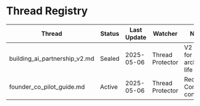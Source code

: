 # Thread Registry

| Thread | Status | Last Update | Watcher | Notes |
|--------|--------|-------------|---------|-------|
| building_ai_partnership_v2.md | Sealed | 2025-05-06 | Thread Protector | V2 sealed for archival life |
| founder_co_pilot_guide.md | Active | 2025-05-06 | Thread Protector | Recover + Commit confirmed |

